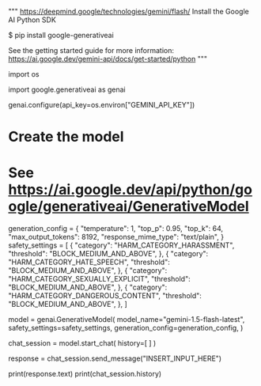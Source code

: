 
"""
https://deepmind.google/technologies/gemini/flash/
Install the Google AI Python SDK

$ pip install google-generativeai

See the getting started guide for more information:
https://ai.google.dev/gemini-api/docs/get-started/python
"""

import os

import google.generativeai as genai

genai.configure(api_key=os.environ["GEMINI_API_KEY"])

# Create the model
# See https://ai.google.dev/api/python/google/generativeai/GenerativeModel
generation_config = {
  "temperature": 1,
  "top_p": 0.95,
  "top_k": 64,
  "max_output_tokens": 8192,
  "response_mime_type": "text/plain",
}
safety_settings = [
  {
    "category": "HARM_CATEGORY_HARASSMENT",
    "threshold": "BLOCK_MEDIUM_AND_ABOVE",
  },
  {
    "category": "HARM_CATEGORY_HATE_SPEECH",
    "threshold": "BLOCK_MEDIUM_AND_ABOVE",
  },
  {
    "category": "HARM_CATEGORY_SEXUALLY_EXPLICIT",
    "threshold": "BLOCK_MEDIUM_AND_ABOVE",
  },
  {
    "category": "HARM_CATEGORY_DANGEROUS_CONTENT",
    "threshold": "BLOCK_MEDIUM_AND_ABOVE",
  },
]

model = genai.GenerativeModel(
  model_name="gemini-1.5-flash-latest",
  safety_settings=safety_settings,
  generation_config=generation_config,
)

chat_session = model.start_chat(
  history=[
  ]
)

response = chat_session.send_message("INSERT_INPUT_HERE")

print(response.text)
print(chat_session.history)

